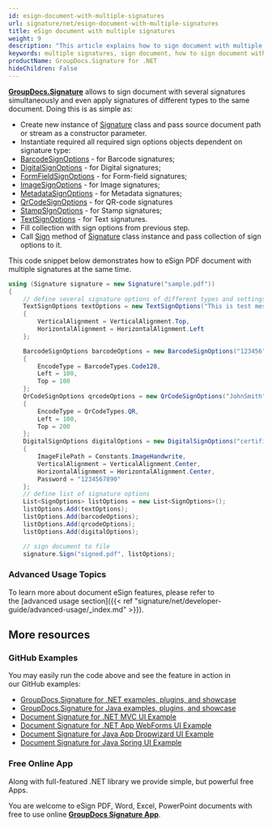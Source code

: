 ```yaml
---
id: esign-document-with-multiple-signatures
url: signature/net/esign-document-with-multiple-signatures
title: eSign document with multiple signatures
weight: 9
description: "This article explains how to sign document with multiple signatures of various type by GroupDocs.Signature API"
keywords: multiple signatures, sign document, how to sign document with multiple signatures
productName: GroupDocs.Signature for .NET
hideChildren: False
---
```

[**GroupDocs.Signature**](https://products.groupdocs.com/signature/net) allows to sign document with several signatures simultaneously and even apply signatures of different types to the same document.
Doing this is as simple as:

* Create new instance of [Signature](https://apireference.groupdocs.com/net/signature/groupdocs.signature/signature) class and pass source document path or stream as a constructor parameter.
* Instantiate required all required sign options objects dependent on signature type:
* [BarcodeSignOptions](https://apireference.groupdocs.com/net/signature/groupdocs.signature.options/barcodesignoptions) - for Barcode signatures;
* [DigitalSignOptions](https://apireference.groupdocs.com/net/signature/groupdocs.signature.options/digitalsignoptions) - for Digital signatures;
* [FormFieldSignOptions](https://apireference.groupdocs.com/net/signature/groupdocs.signature.options/formfieldsignoptions) - for Form-field signatures;
* [ImageSignOptions](https://apireference.groupdocs.com/net/signature/groupdocs.signature.options/imagesignoptions) - for Image signatures;
* [MetadataSignOptions](https://apireference.groupdocs.com/net/signature/groupdocs.signature.options/metadatasignoptions) - for Metadata signatures;
* [QrCodeSignOptions](https://apireference.groupdocs.com/net/signature/groupdocs.signature.options/qrcodesignoptions) - for QR-code signatures
* [StampSIgnOptions](https://apireference.groupdocs.com/net/signature/groupdocs.signature.options/stampsignoptions) - for Stamp signatures;
* [TextSignOptions](https://apireference.groupdocs.com/net/signature/groupdocs.signature.options/textsignoptions) - for Text signatures.
* Fill collection with sign options from previous step.  
* Call [Sign](https://apireference.groupdocs.com/net/signature/groupdocs.signature/signature/methods/sign) method of [Signature](https://apireference.groupdocs.com/net/signature/groupdocs.signature/signature) class instance and pass collection of sign options to it.

This code snippet below demonstrates how to eSign PDF document with multiple signatures at the same time.

```csharp
using (Signature signature = new Signature("sample.pdf"))
{
    // define several signature options of different types and settings
    TextSignOptions textOptions = new TextSignOptions("This is test message")
    {
        VerticalAlignment = VerticalAlignment.Top,
        HorizontalAlignment = HorizontalAlignment.Left
    };

    BarcodeSignOptions barcodeOptions = new BarcodeSignOptions("123456")
    {
        EncodeType = BarcodeTypes.Code128,
        Left = 100,
        Top = 100
    };
    QrCodeSignOptions qrcodeOptions = new QrCodeSignOptions("JohnSmith")
    {
        EncodeType = QrCodeTypes.QR,
        Left = 100,
        Top = 200
    };
    DigitalSignOptions digitalOptions = new DigitalSignOptions("certificate.pfx")
    {
        ImageFilePath = Constants.ImageHandwrite,
        VerticalAlignment = VerticalAlignment.Center,
        HorizontalAlignment = HorizontalAlignment.Center,
        Password = "1234567890"
    };
    // define list of signature options
    List<SignOptions> listOptions = new List<SignOptions>();
    listOptions.Add(textOptions);
    listOptions.Add(barcodeOptions);
    listOptions.Add(qrcodeOptions);
    listOptions.Add(digitalOptions);

    // sign document to file
    signature.Sign("signed.pdf", listOptions);
```

### Advanced Usage Topics

To learn more about document eSign features, please refer to the [advanced usage section]({{< ref "signature/net/developer-guide/advanced-usage/_index.md" >}}).

## More resources

### GitHub Examples

You may easily run the code above and see the feature in action in our GitHub examples:

* [GroupDocs.Signature for .NET examples, plugins, and showcase](https://github.com/groupdocs-signature/GroupDocs.Signature-for-.NET)
* [GroupDocs.Signature for Java examples, plugins, and showcase](https://github.com/groupdocs-signature/GroupDocs.Signature-for-Java)
* [Document Signature for .NET MVC UI Example](https://github.com/groupdocs-signature/GroupDocs.Signature-for-.NET-MVC)
* [Document Signature for .NET App WebForms UI Example](https://github.com/groupdocs-signature/GroupDocs.Signature-for-.NET-WebForms)
* [Document Signature for Java App Dropwizard UI Example](https://github.com/groupdocs-signature/GroupDocs.Signature-for-Java-Dropwizard)
* [Document Signature for Java Spring UI Example](https://github.com/groupdocs-signature/GroupDocs.Signature-for-Java-Spring)

### Free Online App

Along with full-featured .NET library we provide simple, but powerful free Apps.

You are welcome to eSign PDF, Word, Excel, PowerPoint documents with free to use online **[GroupDocs Signature App](https://products.groupdocs.app/signature)**.